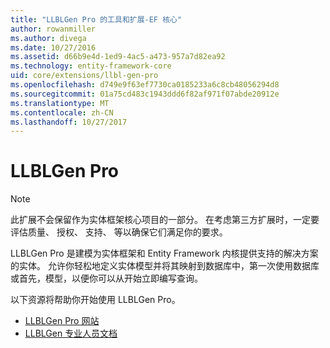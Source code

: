 ```yaml
---
title: "LLBLGen Pro 的工具和扩展-EF 核心"
author: rowanmiller
ms.author: divega
ms.date: 10/27/2016
ms.assetid: d66b9e4d-1ed9-4ac5-a473-957a7d82ea92
ms.technology: entity-framework-core
uid: core/extensions/llbl-gen-pro
ms.openlocfilehash: d749e9f63ef7730ca0185233a6c8cb48056294d8
ms.sourcegitcommit: 01a75cd483c1943ddd6f82af971f07abde20912e
ms.translationtype: MT
ms.contentlocale: zh-CN
ms.lasthandoff: 10/27/2017
---
```

# <a name="llblgen-pro"></a>LLBLGen Pro

> [!NOTE]  
> 此扩展不会保留作为实体框架核心项目的一部分。 在考虑第三方扩展时，一定要评估质量、 授权、 支持、 等以确保它们满足你的要求。

LLBLGen Pro 是建模为实体框架和 Entity Framework 内核提供支持的解决方案的实体。 允许你轻松地定义实体模型并将其映射到数据库中，第一次使用数据库或首先，模型，以便你可以从开始立即编写查询。

以下资源将帮助你开始使用 LLBLGen Pro。
* [LLBLGen Pro 网站](https://www.llblgen.com/)
* [LLBLGen 专业人员文档](http://www.llblgen.com/Pages/documentation.aspx)
